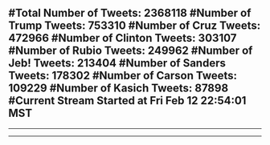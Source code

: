 #Total Number of Tweets: 2368118 
#Number of Trump Tweets: 753310
#Number of Cruz Tweets: 472966
#Number of Clinton Tweets: 303107
#Number of Rubio Tweets: 249962
#Number of Jeb! Tweets: 213404
#Number of Sanders Tweets: 178302
#Number of Carson Tweets: 109229
#Number of Kasich Tweets: 87898
#Current Stream Started at Fri Feb 12 22:54:01 MST
---
---
---
